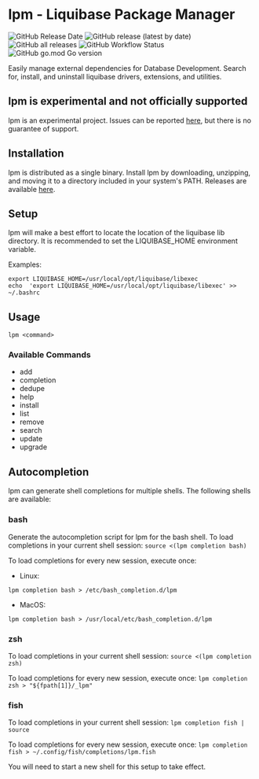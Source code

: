 # lpm - Liquibase Package Manager
![GitHub Release Date](https://img.shields.io/github/release-date/liquibase/liquibase-package-manager?style=flat-square)
![GitHub release (latest by date)](https://img.shields.io/github/v/release/liquibase/liquibase-package-manager?style=flat-square)
![GitHub all releases](https://img.shields.io/github/downloads/liquibase/liquibase-package-manager/total?style=flat-square)
![GitHub Workflow Status](https://img.shields.io/github/workflow/status/liquibase/liquibase-package-manager/E2E%20Tests?label=E2E%20Tests&style=flat-square)
![GitHub go.mod Go version](https://img.shields.io/github/go-mod/go-version/liquibase/liquibase-package-manager?style=flat-square)

Easily manage external dependencies for Database Development. Search for, install, and uninstall liquibase drivers, extensions, and utilities.

## lpm is experimental and not officially supported
lpm is an experimental project. Issues can be reported [here](https://github.com/liquibase/liquibase-package-manager/issues), but there is no guarantee of support. 

## Installation
lpm is distributed as a single binary. Install lpm by downloading, unzipping, and moving it to a directory included in your system's PATH. Releases are available [here](https://github.com/liquibase/liquibase-package-manager/releases).

## Setup
lpm will make a best effort to locate the location of the liquibase lib directory. It is recommended to set the LIQUIBASE_HOME environment variable.

Examples:
```shell
export LIQUIBASE_HOME=/usr/local/opt/liquibase/libexec
echo  'export LIQUIBASE_HOME=/usr/local/opt/liquibase/libexec' >> ~/.bashrc 
```

## Usage
```shell
lpm <command>
```
### Available Commands
* add
* completion
* dedupe
* help
* install
* list
* remove
* search
* update
* upgrade

## Autocompletion
lpm can generate shell completions for multiple shells. The following shells are available:

### bash
Generate the autocompletion script for lpm for the bash shell.
To load completions in your current shell session:
`source <(lpm completion bash)`

To load completions for every new session, execute once:
- Linux:
```shell
lpm completion bash > /etc/bash_completion.d/lpm
```
- MacOS:
```shell
lpm completion bash > /usr/local/etc/bash_completion.d/lpm
```

### zsh
To load completions in your current shell session:
`source <(lpm completion zsh)`

To load completions for every new session, execute once:
`lpm completion zsh > "${fpath[1]}/_lpm"`

### fish
To load completions in your current shell session:
`lpm completion fish | source`

To load completions for every new session, execute once:
`lpm completion fish > ~/.config/fish/completions/lpm.fish`

You will need to start a new shell for this setup to take effect.
